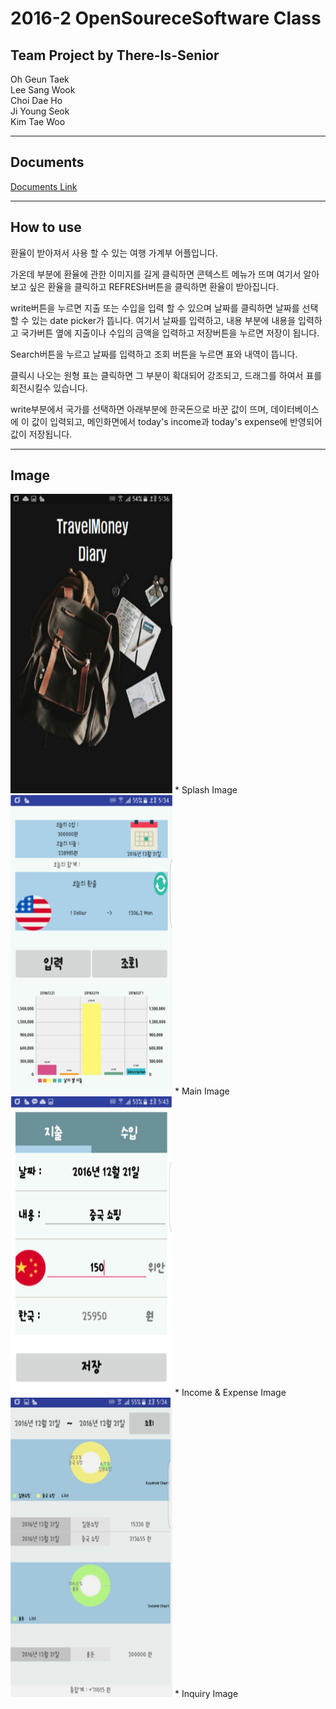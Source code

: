# 2016-2 OpenSoureceSoftware Class

## Team Project by There-Is-Senior

Oh Geun Taek  
Lee Sang Wook  
Choi Dae Ho  
Ji Young Seok  
Kim Tae Woo  

--------------------------------
## Documents
[Documents Link](https://bit.ly/2Kkg8YS)

---

## How to use

환율이 받아져서 사용 할 수 있는 여행 가계부 어플입니다.

가온데 부분에 환율에 관한 이미지를 길게 클릭하면 콘텍스트 메뉴가 뜨며
여기서 알아보고 싶은 환율을 클릭하고 REFRESH버튼을 클릭하면 환율이 받아집니다.

write버튼을 누르면 지출 또는 수입을 입력 할 수 있으며 날짜를 클릭하면 날짜를 선택 할 수 있는 date picker가 뜹니다. 여기서 날짜를 입력하고, 내용 부분에 내용을 입력하고 국가버튼 옆에 지출이나 수입의 금액을 입력하고 저장버튼을 누르면 저장이 됩니다.

Search버튼을 누르고 날짜를 입력하고 조회 버튼을 누르면 표와 내역이 뜹니다.

클릭시 나오는 원형 표는 클릭하면 그 부분이 확대되어 강조되고, 드래그를 하여서 표를 회전시킬수 있습니다.

write부분에서 국가를 선택하면 아래부분에 한국돈으로 바꾼 값이 뜨며, 데이터베이스에 이 값이 입력되고, 메인화면에서 today's income과 today's expense에 반영되어 값이 저장됩니다.

---

## Image
<img src="/res/readme1.png" width="259" height="479">  
* Splash Image



<img src="/res/readme2.png" width="259" height="479">
* Main Image


<img src="/res/readme3.png" width="259" height="479">
* Income & Expense Image


<img src="/res/readme4.png" width="259" height="479">
* Inquiry Image



